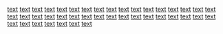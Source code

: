 [text](logs) [text](node_modules) [text](src) [text](src/__tests__) [text](src/config) [text](src/data) [text](src/data/dto) [text](src/data/entities) [text](src/data/enums) [text](src/data/orm) [text](src/data/orm/models) [text](src/data/orm/repository) [text](src/domain) [text](src/domain/useCases) [text](src/global) [text](src/global/entities) [text](src/global/enums) [text](src/global/error) [text](src/global/express) [text](src/global/repository) [text](src/global/useCase) [text](src/http) [text](src/http/controllers) [text](src/http/controllers/user) [text](src/http/middleware) [text](src/http/middleware/auth) [text](src/http/middleware/error) [text](src/http/routes) [text](src/http/routes/user) [text](src/http/routes/route_v1.ts) [text](src/http/server) [text](src/utils) [text](src/index.ts) [text](.env) [text](.env.example) [text](.gitignore) [text](jest.config.js) [text](package-lock.json) [text](package.json) [text](README.md) [text](tsconfig.json)
